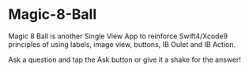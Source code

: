 # Magic-8-Ball

Magic 8 Ball is another Single View App to reinforce Swift4/Xcode9 principles of using labels, image view, buttons, IB Oulet and IB Action.

Ask a question and tap the Ask button or give it a shake for the answer!
